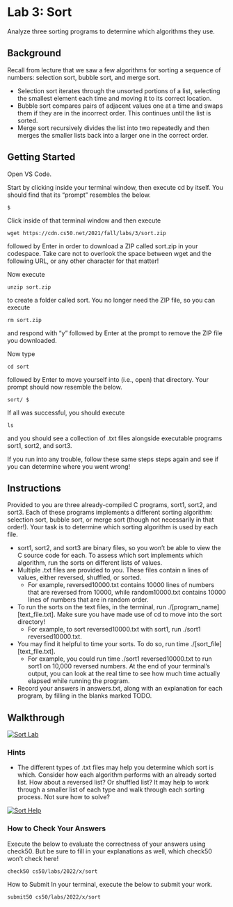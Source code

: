 # Lab 3: Sort
Analyze three sorting programs to determine which algorithms they use.

## Background
Recall from lecture that we saw a few algorithms for sorting a sequence of numbers: selection sort, bubble sort, and merge sort.

- Selection sort iterates through the unsorted portions of a list, selecting the smallest element each time and moving it to its correct location.
- Bubble sort compares pairs of adjacent values one at a time and swaps them if they are in the incorrect order. This continues until the list is sorted.
- Merge sort recursively divides the list into two repeatedly and then merges the smaller lists back into a larger one in the correct order.

## Getting Started

Open VS Code.

Start by clicking inside your terminal window, then execute cd by itself. You should find that its “prompt” resembles the below.
```
$
```
Click inside of that terminal window and then execute
```
wget https://cdn.cs50.net/2021/fall/labs/3/sort.zip
```
followed by Enter in order to download a ZIP called sort.zip in your codespace. Take care not to overlook the space between wget and the following URL, or any other character for that matter!

Now execute
```
unzip sort.zip
```
to create a folder called sort. You no longer need the ZIP file, so you can execute
```
rm sort.zip
```
and respond with “y” followed by Enter at the prompt to remove the ZIP file you downloaded.

Now type
```
cd sort
```
followed by Enter to move yourself into (i.e., open) that directory. Your prompt should now resemble the below.
```
sort/ $
```
If all was successful, you should execute
```
ls
```
and you should see a collection of .txt files alongside executable programs sort1, sort2, and sort3.

If you run into any trouble, follow these same steps steps again and see if you can determine where you went wrong!

## Instructions
Provided to you are three already-compiled C programs, sort1, sort2, and sort3. Each of these programs implements a different sorting algorithm: selection sort, bubble sort, or merge sort (though not necessarily in that order!). Your task is to determine which sorting algorithm is used by each file.

- sort1, sort2, and sort3 are binary files, so you won’t be able to view the C source code for each. To assess which sort implements which algorithm, run the sorts on different lists of values.
- Multiple .txt files are provided to you. These files contain n lines of values, either reversed, shuffled, or sorted.
   - For example, reversed10000.txt contains 10000 lines of numbers that are reversed from 10000, while random10000.txt contains 10000 lines of numbers that are in random order.
- To run the sorts on the text files, in the terminal, run ./[program_name] [text_file.txt]. Make sure you have made use of cd to move into the sort directory!
   - For example, to sort reversed10000.txt with sort1, run ./sort1 reversed10000.txt.
- You may find it helpful to time your sorts. To do so, run time ./[sort_file] [text_file.txt].
   - For example, you could run time ./sort1 reversed10000.txt to run sort1 on 10,000 reversed numbers. At the end of your terminal’s output, you can look at the real time to see how much time actually elapsed while running the program.
- Record your answers in answers.txt, along with an explanation for each program, by filling in the blanks marked TODO.
## Walkthrough
[![Sort Lab](http://img.youtube.com/vi/-Bhxxw6JKKY/0.jpg)](http://www.youtube.com/watch?v=-Bhxxw6JKKY)

### Hints
- The different types of .txt files may help you determine which sort is which. Consider how each algorithm performs with an already sorted list. How about a reversed list? Or shuffled list? It may help to work through a smaller list of each type and walk through each sorting process.
Not sure how to solve?

[![Sort Help](http://img.youtube.com/vi/uOYhrBs37j0/0.jpg)](http://www.youtube.com/watch?v=uOYhrBs37j0)

### How to Check Your Answers
Execute the below to evaluate the correctness of your answers using check50. But be sure to fill in your explanations as well, which check50 won’t check here!
```
check50 cs50/labs/2022/x/sort
```
How to Submit
In your terminal, execute the below to submit your work.
```
submit50 cs50/labs/2022/x/sort
```
